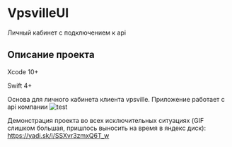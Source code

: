 # VpsvilleUI
Личный кабинет c подключением к api

Описание проекта
-------------------
Xcode 10+

Swift 4+


Основа для личного кабинета клиента vpsville. Приложение работает с api компании
![test](https://user-images.githubusercontent.com/23621341/63899306-135cb200-ca05-11e9-9713-c4b8412f92f4.jpg)


Демонстрация проекта во всех исключительных ситуациях (GIF слишком большая, пришлось выносить на время в яндекс диск):
https://yadi.sk/i/SSXvr3zmxQ6T_w
